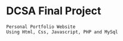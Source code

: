 # DCSA Final Project
    Personal Portfolio Website 
    Using Html, Css, Javascript, PHP and MySql

